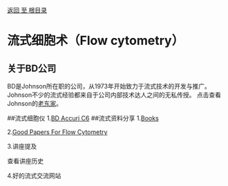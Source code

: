 [返回 至 根目录](../../README.md)

# 流式细胞术（Flow cytometry）
## 关于BD公司
BD是Johnson所在职的公司，从1973年开始致力于流式技术的开发与推广。Johnson不少的流式经验都来自于公司内部技术达人之间的无私传授。
点击查看Johnson的[老东家](about%20BD.md)。

##流式细胞仪
1.[BD Accuri C6](flowcytometer/c6.md)
##流式资料分享
1.[Books](book.md)

2.[Good Papers For Flow Cytometry](paper.md)

3.讲座提及

查看讲座历史

4.好的流式交流网站


